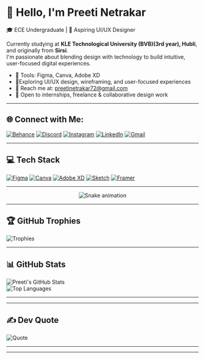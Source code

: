 # 💫 Hello, I'm Preeti Netrakar  
🎓 ECE Undergraduate | 🎨 Aspiring UI/UX Designer

Currently studying at **KLE Technological University (BVB)(3rd year), Hubli**, and originally from **Sirsi**.  
I'm passionate about blending design with technology to build intuitive, user-focused digital experiences.

- 🎨 Tools: Figma, Canva, Adobe XD  
- 🌱Exploring UI/UX design, wireframing, and user-focused experiences
- 💌 Reach me at: preetinetrakar72@gmail.com  
- 🤝 Open to internships, freelance & collaborative design work

---

## 🌐 Connect with Me:

[![Behance](https://img.shields.io/badge/Behance-1769ff?style=for-the-badge&logo=behance&logoColor=white)](https://www.behance.net/preetinetrakar) 
[![Discord](https://img.shields.io/badge/Discord-%237289DA.svg?style=for-the-badge&logo=discord&logoColor=white)](https://discordapp.com/users/preeti_24) 
[![Instagram](https://img.shields.io/badge/Instagram-%23E4405F.svg?style=for-the-badge&logo=Instagram&logoColor=white)](https://instagram.com/pre_e_tiiiii_) 
[![LinkedIn](https://img.shields.io/badge/LinkedIn-%230077B5.svg?style=for-the-badge&logo=linkedin&logoColor=white)](https://www.linkedin.com/in/preeti-netrakar-12) 
[![Gmail](https://img.shields.io/badge/Gmail-D14836?style=for-the-badge&logo=gmail&logoColor=white)](mailto:preetinetrakar72@gmail.com)

---

## 💻 Tech Stack

[![Figma](https://img.shields.io/badge/Figma-%23F24E1E.svg?style=for-the-badge&logo=figma&logoColor=white)](https://figma.com) 
[![Canva](https://img.shields.io/badge/Canva-00C4CC.svg?style=for-the-badge&logo=canva&logoColor=white)](https://canva.com) 
[![Adobe XD](https://img.shields.io/badge/AdobeXD-470137.svg?style=for-the-badge&logo=adobexd&logoColor=white)](https://adobe.com/products/xd.html)
[![Sketch](https://img.shields.io/badge/Sketch-FFB387.svg?style=for-the-badge&logo=sketch&logoColor=black)](https://www.sketch.com)
[![Framer](https://img.shields.io/badge/Framer-black.svg?style=for-the-badge&logo=framer&logoColor=blue)](https://framer.com)

---

<!-- Snake Game Repo View -->

<div align="center">
  <img src="https://profile-readme-generator.com/assets/snake.svg" alt="Snake animation" />
</div>

---
## 🏆 GitHub Trophies
![Trophies](https://github-profile-trophy.vercel.app/?username=preetinetrakar&theme=radical&no-frame=false&no-bg=true&margin-w=4)

---

## 📊 GitHub Stats

![Preeti's GitHub Stats](https://github-readme-stats.vercel.app/api?username=preetinetrakar&show_icons=true&theme=radical)  
![Top Languages](https://github-readme-stats.vercel.app/api/top-langs/?username=preetinetrakar&layout=compact&theme=radical)

---


---

## ✍️ Dev Quote
![Quote](https://quotes-github-readme.vercel.app/api?type=horizontal&theme=radical)

---

---

<!-- Proudly created with ❤️ by Preeti Netrakar | Template powered by GPRM -->

